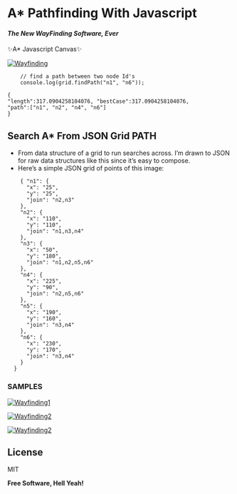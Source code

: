 <h1 class="code-line" data-line-start=0 data-line-end=1 ><a id="A_Pathfinding_With_Javascript_0"></a>A* Pathfinding With Javascript</h1>
<h4 class="code-line" data-line-start=1 data-line-end=2 ><a id="_The_New_WayFinding_Software_Ever__1"></a><em>The New WayFinding Software, Ever</em></h4>
<p class="has-line-data" data-line-start="2" data-line-end="3">✨A*  Javascript Canvas✨</p>
<p class="has-line-data" data-line-start="4" data-line-end="5"><a href="https://res.cloudinary.com/damjgysop/image/upload/v1680038669/canvas/grid_zbglbo.png"><img src="https://res.cloudinary.com/damjgysop/image/upload/v1680038669/canvas/grid_zbglbo.png" alt="Wayfinding"></a></p>
<pre><code class="has-line-data" data-line-start="7" data-line-end="10" class="language-JAVASCRIPT">    <span class="hljs-comment">// find a path between two node Id's</span>
    <span class="hljs-built_in">console</span>.log(grid.findPath(<span class="hljs-string">"n1"</span>, <span class="hljs-string">"n6"</span>));
</code></pre>
<pre><code class="has-line-data" data-line-start="11" data-line-end="16" class="language-JS">{ 
<span class="hljs-string">"length"</span>:<span class="hljs-number">317.0904258104076</span>, <span class="hljs-string">"bestCase"</span>:<span class="hljs-number">317.0904258104076</span>,
<span class="hljs-string">"path"</span>:[<span class="hljs-string">"n1"</span>, <span class="hljs-string">"n2"</span>, <span class="hljs-string">"n4"</span>, <span class="hljs-string">"n6"</span>]
}
</code></pre>
<h2 class="code-line" data-line-start=17 data-line-end=18 ><a id="Search_A_From_JSON_Grid_PATH_17"></a>Search A* From JSON Grid PATH</h2>
<ul>
<li class="has-line-data" data-line-start="18" data-line-end="19">From data structure of a grid to run searches across. I’m drawn to JSON for raw data structures like this since it’s easy to compose.</li>
<li class="has-line-data" data-line-start="19" data-line-end="20">Here’s a simple JSON grid of points of this image:</li>
</ul>
<pre><code class="has-line-data" data-line-start="21" data-line-end="53" class="language-json">    { "<span class="hljs-attribute">n1</span>": <span class="hljs-value">{
      "<span class="hljs-attribute">x</span>": <span class="hljs-value"><span class="hljs-string">"25"</span></span>,
      "<span class="hljs-attribute">y</span>": <span class="hljs-value"><span class="hljs-string">"25"</span></span>,
      "<span class="hljs-attribute">join</span>": <span class="hljs-value"><span class="hljs-string">"n2,n3"</span>
    </span>}</span>,
    "<span class="hljs-attribute">n2</span>": <span class="hljs-value">{
      "<span class="hljs-attribute">x</span>": <span class="hljs-value"><span class="hljs-string">"110"</span></span>,
      "<span class="hljs-attribute">y</span>": <span class="hljs-value"><span class="hljs-string">"110"</span></span>,
      "<span class="hljs-attribute">join</span>": <span class="hljs-value"><span class="hljs-string">"n1,n3,n4"</span>
    </span>}</span>,
    "<span class="hljs-attribute">n3</span>": <span class="hljs-value">{
      "<span class="hljs-attribute">x</span>": <span class="hljs-value"><span class="hljs-string">"50"</span></span>,
      "<span class="hljs-attribute">y</span>": <span class="hljs-value"><span class="hljs-string">"180"</span></span>,
      "<span class="hljs-attribute">join</span>": <span class="hljs-value"><span class="hljs-string">"n1,n2,n5,n6"</span>
    </span>}</span>,
    "<span class="hljs-attribute">n4</span>": <span class="hljs-value">{
      "<span class="hljs-attribute">x</span>": <span class="hljs-value"><span class="hljs-string">"225"</span></span>,
      "<span class="hljs-attribute">y</span>": <span class="hljs-value"><span class="hljs-string">"90"</span></span>,
      "<span class="hljs-attribute">join</span>": <span class="hljs-value"><span class="hljs-string">"n2,n5,n6"</span>
    </span>}</span>,
    "<span class="hljs-attribute">n5</span>": <span class="hljs-value">{
      "<span class="hljs-attribute">x</span>": <span class="hljs-value"><span class="hljs-string">"190"</span></span>,
      "<span class="hljs-attribute">y</span>": <span class="hljs-value"><span class="hljs-string">"160"</span></span>,
      "<span class="hljs-attribute">join</span>": <span class="hljs-value"><span class="hljs-string">"n3,n4"</span>
    </span>}</span>,
    "<span class="hljs-attribute">n6</span>": <span class="hljs-value">{
      "<span class="hljs-attribute">x</span>": <span class="hljs-value"><span class="hljs-string">"230"</span></span>,
      "<span class="hljs-attribute">y</span>": <span class="hljs-value"><span class="hljs-string">"170"</span></span>,
      "<span class="hljs-attribute">join</span>": <span class="hljs-value"><span class="hljs-string">"n3,n4"</span>
    </span>}
  </span>}
</code></pre>
<h3 class="code-line" data-line-start=54 data-line-end=55 ><a id="SAMPLES_54"></a>SAMPLES</h3>
<p class="has-line-data" data-line-start="56" data-line-end="57"><a href="https://res.cloudinary.com/damjgysop/image/upload/v1680040767/canvas/1_rgt5wn.png"><img src="https://res.cloudinary.com/damjgysop/image/upload/v1680040767/canvas/1_rgt5wn.png" alt="Wayfinding1"></a></p>
<p class="has-line-data" data-line-start="58" data-line-end="59"><a href="https://res.cloudinary.com/damjgysop/image/upload/v1680040770/canvas/1-2_bdmlff.png"><img src="https://res.cloudinary.com/damjgysop/image/upload/v1680040770/canvas/1-2_bdmlff.png" alt="Wayfinding2"></a></p>
<p class="has-line-data" data-line-start="60" data-line-end="61"><a href="https://res.cloudinary.com/damjgysop/image/upload/v1680040774/canvas/1-5_alpzqu.png"><img src="https://res.cloudinary.com/damjgysop/image/upload/v1680040774/canvas/1-5_alpzqu.png" alt="Wayfinding2"></a></p>
<h2 class="code-line" data-line-start=61 data-line-end=62 ><a id="License_61"></a>License</h2>
<p class="has-line-data" data-line-start="62" data-line-end="63">MIT</p>
<p class="has-line-data" data-line-start="64" data-line-end="65"><strong>Free Software, Hell Yeah!</strong></p>
